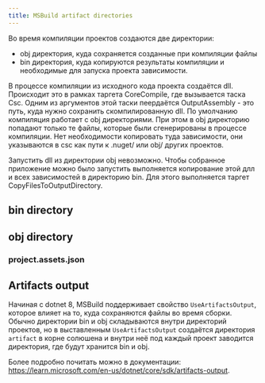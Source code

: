 ```yaml
---
title: MSBuild artifact directories
---
```


Во время компиляции проектов создаются две директории:
- obj директория, куда сохраняется созданные при компиляции файлы
- bin директория, куда копируются результаты компиляции и необходимые для запуска проекта зависимости.

В процессе компиляции из исходного кода проекта создаётся dll. Происходит это в рамках таргета CoreCompile, где вызывается таска Csc. Одним из аргументов этой таски пеердаётся OutputAssembly - это путь, куда нужно сохранить скомпилированную dll. По умолчанию компиляция работает с obj директориями. При этом в obj директорию попадают только те файлы, которые были сгенерированы в процессе компиляции. Нет необходимости копировать туда зависимости, они указываются в csc как пути к .nuget/ или obj/ других проектов.

Запустить dll из директории obj невозможно. Чтобы собранное приложение можно было запустить выполняется копирование этой длл и всех зависимостей в директорию bin. Для этого выполняется таргет CopyFilesToOutputDirectory.
## bin directory

## obj directory
### project.assets.json

## Artifacts output
Начиная с dotnet 8, MSBuild поддерживает свойство `UseArtifactsOutput`, которое влияет на то, куда сохраняются файлы во время сборки. Обычно директории bin и obj складываются внутри директорий проектов, но в выставленным `UseArtifactsOutput` создаётся директория `artifact` в корне солюшена и внутри неё под каждый проект заводится директория, где будут хранится bin и obj.

Более подробно почитать можно в документации: https://learn.microsoft.com/en-us/dotnet/core/sdk/artifacts-output.